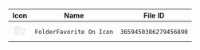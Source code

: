 | Icon | Name | File ID |
| ---  | ---  | ---     |
| ![](FolderFavorite%20On%20Icon.png) | `FolderFavorite On Icon` | `3659450386279456890` |
